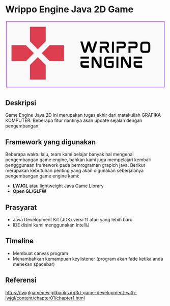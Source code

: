 # Wrippo Engine Java 2D Game

![Logo Mesin Permainan](/assets/logo.png)

## Deskripsi

Game Engine Java 2D ini merupakan tugas akhir dari matakuliah GRAFIKA KOMPUTER. Beberapa fitur nantinya akan update sejalan dengan pengembangan.

## Framework yang digunakan

Beberapa waktu lalu, team kami belajar banyak hal mengenai pengembangan game engine, bahkan kami juga mempelajari kembali pengggunaan framework pada pemrograman grapich java. Berikut merupakan kebutuhan penting yang akan digunakan seberjalanya pengembangan game engine kami:

- **LWJGL** atau lightweight Java Game Library
- **Open GL/GLFW**

## Prasyarat

- Java Development Kit (JDK) versi 11 atau yang lebih baru
- IDE disini kami menggunakan IntelliJ

## Timeline

- Membuat canvas program
- Menambahkan kemampuan keylistener (program akan fade ketika anda menekan spacebar)

## Referensi
https://lwjglgamedev.gitbooks.io/3d-game-development-with-lwjgl/content/chapter01/chapter1.html